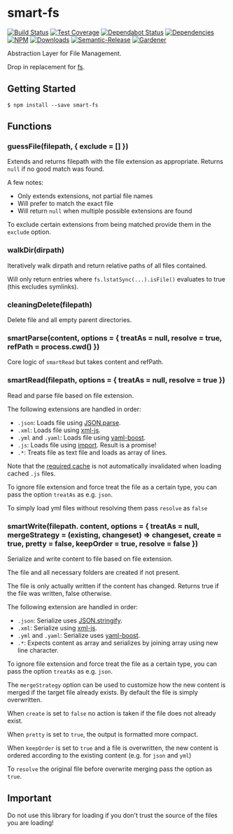 # smart-fs

[![Build Status](https://circleci.com/gh/blackflux/smart-fs.png?style=shield)](https://circleci.com/gh/blackflux/smart-fs)
[![Test Coverage](https://img.shields.io/coveralls/blackflux/smart-fs/master.svg)](https://coveralls.io/github/blackflux/smart-fs?branch=master)
[![Dependabot Status](https://api.dependabot.com/badges/status?host=github&repo=blackflux/smart-fs)](https://dependabot.com)
[![Dependencies](https://david-dm.org/blackflux/smart-fs/status.svg)](https://david-dm.org/blackflux/smart-fs)
[![NPM](https://img.shields.io/npm/v/smart-fs.svg)](https://www.npmjs.com/package/smart-fs)
[![Downloads](https://img.shields.io/npm/dt/smart-fs.svg)](https://www.npmjs.com/package/smart-fs)
[![Semantic-Release](https://github.com/blackflux/js-gardener/blob/master/assets/icons/semver.svg)](https://github.com/semantic-release/semantic-release)
[![Gardener](https://github.com/blackflux/js-gardener/blob/master/assets/badge.svg)](https://github.com/blackflux/js-gardener)

Abstraction Layer for File Management.

Drop in replacement for [fs](https://nodejs.org/api/fs.html).

## Getting Started

    $ npm install --save smart-fs

## Functions

### guessFile(filepath, { exclude = [] })

Extends and returns filepath with the file extension as appropriate. Returns `null` if no good match was found.

A few notes:
  - Only extends extensions, not partial file names
  - Will prefer to match the exact file
  - Will return `null` when multiple possible extensions are found

To exclude certain extensions from being matched provide them in the `exclude` option.

### walkDir(dirpath)

Iteratively walk dirpath and return relative paths of all files contained.

Will only return entries where `fs.lstatSync(...).isFile()` evaluates to true (this excludes symlinks).

### cleaningDelete(filepath)

Delete file and all empty parent directories.

### smartParse(content, options = { treatAs = null, resolve = true, refPath = process.cwd() })

Core logic of `smartRead` but takes content and refPath.

### smartRead(filepath, options = { treatAs = null, resolve = true })

Read and parse file based on file extension.

The following extensions are handled in order:

- `.json`: Loads file using [JSON.parse](https://developer.mozilla.org/en-US/docs/Web/JavaScript/Reference/Global_Objects/JSON/parse).
- `.xml`: Loads file using [xml-js](https://github.com/nashwaan/xml-js).
- `.yml` and `.yaml`: Loads file using [yaml-boost](https://github.com/blackflux/yaml-boost).
- `.js`: Loads file using [import](https://developer.mozilla.org/en-US/docs/Web/JavaScript/Reference/Statements/import). Result is a promise!
- `.*`: Treats file as text file and loads as array of lines.

Note that the [required cache](https://nodejs.org/api/modules.html#modules_require_cache) is not automatically invalidated when loading cached `.js` files.

To ignore file extension and force treat the file as a certain type, you can pass the option `treatAs` as e.g. `json`.

To simply load yml files without resolving them pass `resolve` as `false`

### smartWrite(filepath. content, options = { treatAs = null, mergeStrategy = (existing, changeset) => changeset, create = true, pretty = false, keepOrder = true, resolve = false })

Serialize and write content to file based on file extension.

The file and all necessary folders are created if not present.

The file is only actually written if the content has changed.
Returns true if the file was written, false otherwise.

The following extension are handled in order:

- `.json`: Serialize uses [JSON.stringify](https://developer.mozilla.org/en-US/docs/Web/JavaScript/Reference/Global_Objects/JSON/stringify).
- `.xml`: Serialize using [xml-js](https://github.com/nashwaan/xml-js).
- `.yml` and `.yaml`: Serialize uses [yaml-boost](https://github.com/blackflux/yaml-boost).
- `.*`: Expects content as array and serializes by joining array using new line character.

To ignore file extension and force treat the file as a certain type, you can pass the option `treatAs` as e.g. `json`.

The `mergeStrategy` option can be used to customize how the new content is merged if the target file already exists.
By default the file is simply overwritten.

When `create` is set to `false` no action is taken if the file does not already exist.

When `pretty` is set to `true`, the output is formatted more compact.

When `keepOrder` is set to `true` and a file is overwritten,
the new content is ordered according to the existing content (e.g. for `json` and `yml`)

To `resolve` the original file before overwrite merging pass the option as `true`.

## Important

Do not use this library for loading if you don't trust the source of the files you are loading!
